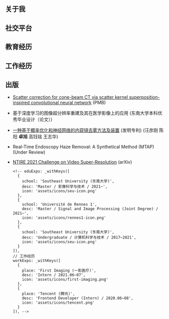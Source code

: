 ## 关于我
<Aboutme>
</Aboutme>

## 社交平台

## 教育经历



## 工作经历



## 出版

- [Scatter correction for cone-beam CT via scatter kernel superposition-inspired convolutional neural network](https://iopscience.iop.org/article/10.1088/1361-6560/acbe8f) (PMB)
- 基于深度学习的图像超分辨率重建及其在医学影像上的应用 (东南大学本科优秀毕业设计（论文）)
- [一种基于概率优化和神经网络的内窥镜去雾方法及装置](http://www.soopat.com/Patent/202010370770) (发明专利) (汪彦刚 陈阳 **卓旭** 高钰铭 王志华)
- Real-Time Endoscopy Haze Removal: A Synthetical Method (MTAP) (Under Review)
- [NTIRE 2021 Challenge on Video Super-Resolution](https://arxiv.org/abs/2104.14852) (arXiv) 

      <!-- eduExps: _withKeys([
        {
          school: 'Southeast University (东南大学)',
          desc: 'Master / 影像科学与技术 / 2021~',
          icon: 'assets/icons/seu-icon.png'
        },
        {
          school: 'Université de Rennes 1',
          desc: 'Master / Signal and Image Processing (Joint Degree) / 2021~',
          icon: 'assets/icons/rennes1-icon.png'
        },
        {
          school: 'Southeast University (东南大学)',
          desc: 'Undergraduate / 计算机科学与技术 / 2017~2021',
          icon: 'assets/icons/seu-icon.png'
        }
      ]),
      // 工作经历
      workExps: _withKeys([
        {
          place: 'First Imaging (一影医疗)',
          desc: 'Intern / 2021.06~07',
          icon: 'assets/icons/first-imaging.png'
        },
        {
          place: 'Tencent (腾讯)',
          desc: 'Frontend Developer (Intern) / 2020.06~08',
          icon: 'assets/icons/tencent.png'
        }
      ]), -->